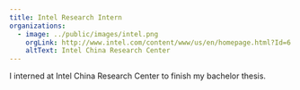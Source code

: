 ```yaml
---
title: Intel Research Intern
organizations:
  - image: ../public/images/intel.png
    orgLink: http://www.intel.com/content/www/us/en/homepage.html?Id=6
    altText: Intel China Research Center
---
```


<p>
  I interned at Intel China Research Center to finish my bachelor thesis.
</p>
